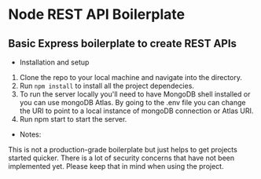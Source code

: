 # Node REST API Boilerplate

## Basic Express boilerplate to create REST APIs

- Installation and setup
1. Clone the repo to your local machine and navigate into the directory. 
2. Run `npm install` to install all the project dependecies.
3. To run the server locally you'll need to have MongoDB shell installed or you can use mongoDB Atlas. By going to the .env file you can change the URI to point to a local instance of mongoDB connection or Atlas URI.
4. Run npm start to start the server.
- Notes:

This is not a production-grade boilerplate but just helps to get projects started quicker. There is a lot of security concerns that have not been implemented yet. Please keep that in mind when using the project.
